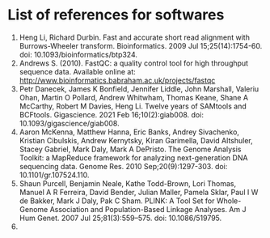 # List of references for softwares
1. Heng Li, Richard Durbin. Fast and accurate short read alignment with Burrows-Wheeler transform. Bioinformatics. 2009 Jul 15;25(14):1754-60. doi: 10.1093/bioinformatics/btp324.
2. Andrews S. (2010). FastQC: a quality control tool for high throughput sequence data. Available online at: http://www.bioinformatics.babraham.ac.uk/projects/fastqc
3. Petr Danecek, James K Bonfield, Jennifer Liddle, John Marshall, Valeriu Ohan, Martin O Pollard, Andrew Whitwham, Thomas Keane, Shane A McCarthy, Robert M Davies, Heng Li. Twelve years of SAMtools and BCFtools. Gigascience. 2021 Feb 16;10(2):giab008. doi: 10.1093/gigascience/giab008.
4. Aaron McKenna, Matthew Hanna, Eric Banks, Andrey Sivachenko, Kristian Cibulskis, Andrew Kernytsky, Kiran Garimella, David Altshuler, Stacey Gabriel, Mark Daly, Mark A DePristo. The Genome Analysis Toolkit: a MapReduce framework for analyzing next-generation DNA sequencing data. Genome Res. 2010 Sep;20(9):1297-303. doi: 10.1101/gr.107524.110.
5. Shaun  Purcell, Benjamin  Neale, Kathe  Todd-Brown, Lori  Thomas, Manuel A R  Ferreira, David  Bender, Julian  Maller, Pamela  Sklar, Paul I W  de Bakker, Mark J  Daly, Pak C  Sham. PLINK: A Tool Set for Whole-Genome Association and Population-Based Linkage Analyses. Am J Hum Genet. 2007 Jul 25;81(3):559–575. doi: 10.1086/519795.
6. 
